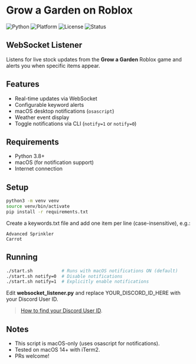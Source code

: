 # Grow a Garden on Roblox
![Python](https://img.shields.io/badge/Python-3.8%2B-blue.svg)
![Platform](https://img.shields.io/badge/Platform-macOS-lightgrey)
![License](https://img.shields.io/badge/License-MIT-green)
![Status](https://img.shields.io/badge/Status-Active-brightgreen)

## WebSocket Listener
Listens for live stock updates from the **Grow a Garden** Roblox game and alerts you when specific items appear.

## Features
- Real-time updates via WebSocket
- Configurable keyword alerts
- macOS desktop notifications (`osascript`)
- Weather event display
- Toggle notifications via CLI (`notify=1` or `notify=0`)

## Requirements
- Python 3.8+
- macOS (for notification support)
- Internet connection

## Setup

```bash
python3 -m venv venv
source venv/bin/activate
pip install -r requirements.txt
```

Create a keywords.txt file and add one item per line (case-insensitive), e.g.:
```
Advanced Sprinkler
Carrot
```

## Running

```bash
./start.sh           # Runs with macOS notifications ON (default)
./start.sh notify=0  # Disable notifications
./start.sh notify=1  # Explicitly enable notifications
```

Edit **websocket_listener.py** and replace YOUR_DISCORD_ID_HERE with your Discord User ID.

>  [How to find your Discord User ID](https://support.discord.com/hc/en-us/articles/206346498-Where-can-I-find-my-User-Server-Message-ID).

## Notes

- This script is macOS-only (uses osascript for notifications).
- Tested on macOS 14+ with iTerm2.
- PRs welcome!
